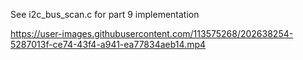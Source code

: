 See i2c_bus_scan.c for part 9 implementation


https://user-images.githubusercontent.com/113575268/202638254-5287013f-ce74-43f4-a941-ea77834aeb14.mp4

